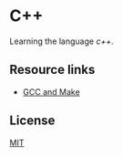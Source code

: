 # C++

Learning the language _c++_.

## Resource links

* [GCC and Make](https://www3.ntu.edu.sg/home/ehchua/programming/cpp/gcc_make.html)

## License

[MIT](./LICENSE)
